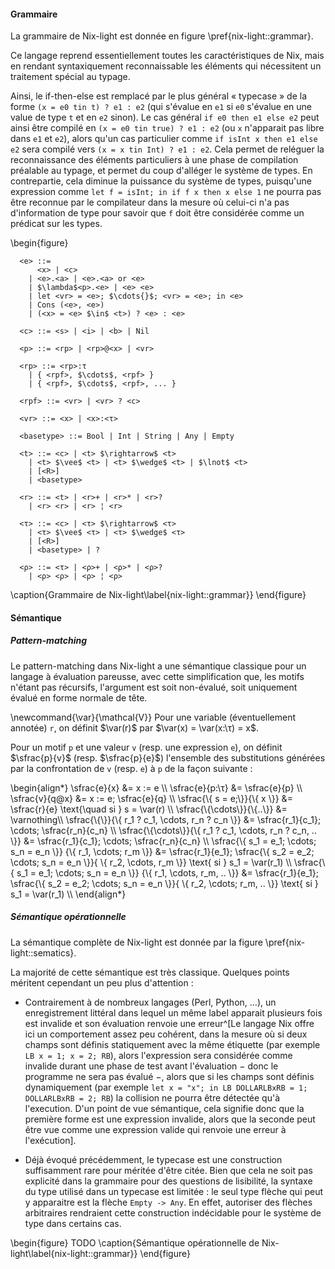 #### Grammaire

La grammaire de Nix-light est donnée en figure \pref{nix-light::grammar}.

Ce langage reprend essentiellement toutes les caractéristiques de Nix, mais en
rendant syntaxiquement reconnaissable les éléments qui nécessitent un traitement
spécial au typage.

Ainsi, le if-then-else est remplacé par le plus général « typecase » de la
forme `(x = e0 tin t) ? e1 : e2` (qui s'évalue en `e1` si `e0` s'évalue en une
value de type `t` et en `e2` sinon). Le cas général `if e0 then e1 else e2`
peut ainsi être compilé en `(x = e0 tin true) ? e1 : e2` (ou `x` n'apparait pas
libre dans `e1` et `e2`), alors qu'un cas particulier comme
`if isInt x then e1 else e2` sera compilé vers `(x = x tin Int) ? e1 : e2`.
Cela permet de reléguer la reconnaissance des éléments particuliers à une phase
de compilation préalable au typage, et permet du coup d'alléger le système de
types. En contrepartie, cela diminue la puissance du système de types,
puisqu'une expression comme `let f = isInt; in if f x then x else 1` ne pourra
pas être reconnue par le compilateur dans la mesure où celui-ci n'a pas
d'information de type pour savoir que `f` doit être considérée comme un
prédicat sur les types.

\begin{figure}
  ```
    <e> ::=
        <x> | <c>
      | <e>.<a> | <e>.<a> or <e>
      | $\lambda$<p>.<e> | <e> <e>
      | let <vr> = <e>; $\cdots{}$; <vr> = <e>; in <e>
      | Cons (<e>, <e>)
      | (<x> = <e> $\in$ <t>) ? <e> : <e>

    <c> ::= <s> | <i> | <b> | Nil

    <p> ::= <rp> | <rp>@<x> | <vr>

    <rp> ::= <rp>:τ
      | { <rpf>, $\cdots$, <rpf> }
      | { <rpf>, $\cdots$, <rpf>, ... }

    <rpf> ::= <vr> | <vr> ? <c>

    <vr> ::= <x> | <x>:<τ>

    <basetype> ::= Bool | Int | String | Any | Empty

    <t> ::= <c> | <t> $\rightarrow$ <t>
      | <t> $\vee$ <t> | <t> $\wedge$ <t> | $\lnot$ <t>
      | [<R>]
      | <basetype>

    <r> ::= <t> | <r>+ | <r>* | <r>?
      | <r> <r> | <r> ¦ <r>

    <τ> ::= <c> | <τ> $\rightarrow$ <τ>
      | <τ> $\vee$ <τ> | <τ> $\wedge$ <τ>
      | [<R>]
      | <basetype> | ?

    <ρ> ::= <τ> | <ρ>+ | <ρ>* | <ρ>?
      | <ρ> <ρ> | <ρ> ¦ <ρ>
  ```
  \caption{Grammaire de Nix-light\label{nix-light::grammar}}
\end{figure}

#### Sémantique

##### Pattern-matching

Le pattern-matching dans Nix-light a une sémantique classique pour un langage à
évaluation pareusse, avec cette simplification que, les motifs n'étant pas
récursifs, l'argument est soit non-évalué, soit uniquement évalué en forme
normale de tête.

\newcommand{\var}{\mathcal{V}}
Pour une variable (éventuellement annotée) `r`, on définit $\var(r)$ par
$\var(x) = \var(x:\τ) = x$.

Pour un motif `p` et une valeur `v` (resp. une expression `e`), on définit
$\sfrac{p}{v}$ (resp. $\sfrac{p}{e}$) l'ensemble des substitutions générées
par la confrontation de `v` (resp. `e`) à `p` de la façon suivante :

\begin{align\*}
  \sfrac{e}{x}    &= x := e \\\\
  \sfrac{e}{p:\τ}  &= \sfrac{e}{p} \\\\
  \sfrac{v}{q@x}  &= x := e; \sfrac{e}{q} \\\\
  \sfrac{\\{ s = e;\\}}{\\{ x \\}}
   &= \sfrac{r}{e} \text{\quad si } s = \var(r) \\\\
  \sfrac{\\{\cdots\\}}{\\{..\\}} &= \varnothing\\\\
  \sfrac{\\{\\}}{\\{ r\_1 ? c\_1, \cdots, r\_n ? c\_n \\}}
   &= \sfrac{r\_1}{c\_1}; \cdots; \sfrac{r\_n}{c\_n} \\\\
  \sfrac{\\{\cdots\\}}{\\{ r\_1 ? c\_1, \cdots, r\_n ? c\_n, .. \\}}
   &= \sfrac{r\_1}{c\_1}; \cdots; \sfrac{r\_n}{c\_n} \\\\
  \sfrac{\\{ s\_1 = e\_1; \cdots; s\_n = e\_n \\}}
   {\\{ r\_1, \cdots; r\_m \\}}
   &= \sfrac{r\_1}{e\_1}; \sfrac{\\{ s\_2 = e\_2; \cdots; s\_n = e\_n \\}}{
   \\{ r\_2, \cdots, r\_m \\}}
  \text{ si } s\_1 = \var(r\_1) \\\\
  \sfrac{\\{ s\_1 = e\_1; \cdots; s\_n = e\_n \\}}
   {\\{ r\_1, \cdots, r\_m, .. \\}}
   &= \sfrac{r\_1}{e\_1}; \sfrac{\\{ s\_2 = e\_2; \cdots; s\_n = e\_n \\}}{
   \\{ r\_2, \cdots; r\_m, .. \\}}
  \text{ si } s\_1 = \var(r\_1) \\\\
\end{align\*}

##### Sémantique opérationnelle

La sémantique complète de Nix-light est donnée par la
figure \pref{nix-light::sematics}.

La majorité de cette sémantique est très classique. Quelques points méritent
cependant un peu plus d'attention :

- Contrairement à de nombreux langages (Perl, Python, …), un enregistrement
  littéral dans lequel un même label apparait plusieurs fois est invalide et
  son évaluation renvoie une erreur^[Le langage Nix offre ici un comportement
  assez peu cohérent, dans la mesure où si deux champs sont définis
  statiquement avec la même étiquette (par exemple `LB x = 1; x = 2; RB`),
  alors l'expression sera considérée comme invalide durant une phase de test
  avant l'évaluation − donc le programme ne sera pas évalué −, alors que si les
  champs sont définis dynamiquement (par exemple `let x = "x"; in LB
  DOLLARLBxRB = 1; DOLLARLBxRB = 2; RB`) la collision ne pourra être détectée
  qu'à l'execution. D'un point de vue sémantique, cela signifie donc que la
  première forme est une expression invalide, alors que la seconde peut être
  vue comme une expression valide qui renvoie une erreur à l'exécution].

- Déjà évoqué précédemment, le typecase est une construction suffisamment rare
  pour méritée d'être citée.
  Bien que cela ne soit pas explicité dans la grammaire pour des questions de
  lisibilité, la syntaxe du type utilisé dans un typecase est limitée : le seul
  type flèche qui peut y apparaitre est la flèche `Empty -> Any`.
  En effet, autoriser des flèches arbitraires rendraient cette construction
  indécidable pour le système de type dans certains cas.

\begin{figure}
  TODO
  \caption{Sémantique opérationnelle de Nix-light\label{nix-light::grammar}}
\end{figure}
